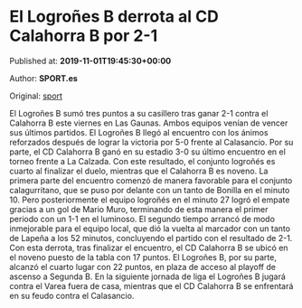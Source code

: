 
# El Logroñes B derrota al CD Calahorra B por 2-1

Published at: **2019-11-01T19:45:30+00:00**

Author: **SPORT.es**

Original: [sport](https://www.sport.es/es/noticias/tercera-division/el-logrones-b-derrota-al-cd-calahorra-b-por-2-1-7710876)

El Logroñes B sumó tres puntos a su casillero tras ganar 2-1 contra el Calahorra B este viernes en Las Gaunas. Ambos equipos venían de vencer sus últimos partidos. El Logroñes B llegó al encuentro con los ánimos reforzados después de lograr la victoria por 5-0 frente al Calasancio. Por su parte, el CD Calahorra B ganó en su estadio 3-0 su último encuentro en el torneo frente a La Calzada. Con este resultado, el conjunto logroñés es cuarto al finalizar el duelo, mientras que el Calahorra B es noveno.
La primera parte del encuentro comenzó de manera favorable para el conjunto calagurritano, que se puso por delante con un tanto de Bonilla en el minuto 10. Pero posteriormente el equipo logroñés en el minuto 27 logró el empate gracias a un gol de Mario Muro, terminando de esta manera el primer periodo con un 1-1 en el luminoso.
El segundo tiempo arrancó de modo inmejorable para el equipo local, que dió la vuelta al marcador con un tanto de Lapeña a los 52 minutos, concluyendo el partido con el resultado de 2-1.
Con esta derrota, tras finalizar el encuentro, el CD Calahorra B se ubicó en el noveno puesto de la tabla con 17 puntos. El Logroñes B, por su parte, alcanzó el cuarto lugar con 22 puntos, en plaza de acceso al playoff de ascenso a Segunda B.
En la siguiente jornada de liga el Logroñes B jugará contra el Varea fuera de casa, mientras que el CD Calahorra B se enfrentará en su feudo contra el Calasancio.
